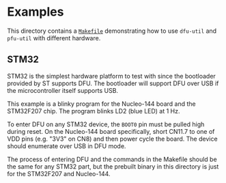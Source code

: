# Examples

This directory contains a [`Makefile`](Makefile) demonstrating how to use
`dfu-util` and `pfu-util` with different hardware.

## STM32

STM32 is the simplest hardware platform to test with since the bootloader
provided by ST supports DFU. The bootloader will support DFU over USB if the
microcontroller itself supports USB.

This example is a blinky program for the Nucleo-144 board and the STM32F207
chip. The program blinks LD2 (blue LED) at 1 Hz.

To enter DFU on any STM32 device, the `BOOT0` pin must be pulled high during
reset. On the Nucleo-144 board specifically, short CN11.7 to one of VDD pins
(e.g. "3V3" on CN8) and then power cycle the board. The device should
enumerate over USB in DFU mode.

The process of entering DFU and the commands in the Makefile should be the same
for any STM32 part, but the prebuilt binary in this directory is just for the
STM32F207 and Nucleo-144.
